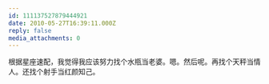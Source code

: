```yaml
---
id: 111137527879444921
date: 2010-05-27T16:39:11.000Z
reply: false
media_attachments: 0
---
```


根据星座速配，我觉得我应该努力找个水瓶当老婆。嗯。然后呢。再找个天秤当情人。还找个射手当红颜知己。

